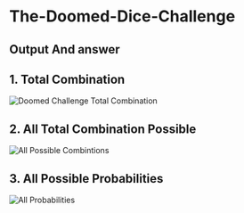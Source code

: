 # The-Doomed-Dice-Challenge

## Output And answer

## 1. Total Combination

![Doomed Challenge Total Combination](https://github.com/ParmeshwarMurmu/The-Doomed-Dice-Challenge/assets/121368970/3078d4ee-e869-452c-8425-e84294c270eb)

## 2. All Total Combination Possible

![All Possible Combintions](https://github.com/ParmeshwarMurmu/The-Doomed-Dice-Challenge/assets/121368970/18101e9c-d8c5-45a1-bae9-c361702369e5)

## 3. All Possible Probabilities

![All Probabilities](https://github.com/ParmeshwarMurmu/The-Doomed-Dice-Challenge/assets/121368970/2424256b-7000-4786-bcd0-07ab565ff524)


